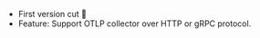 <!-- The pattern we follow here is to keep the changelog for the latest version -->
<!-- Old changelogs are automatically attached to the GitHub releases -->

- First version cut 🚀
- Feature: Support OTLP collector over HTTP or gRPC protocol.